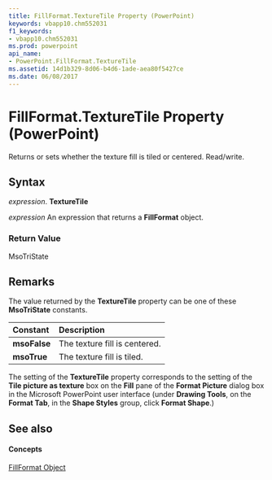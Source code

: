 ```yaml
---
title: FillFormat.TextureTile Property (PowerPoint)
keywords: vbapp10.chm552031
f1_keywords:
- vbapp10.chm552031
ms.prod: powerpoint
api_name:
- PowerPoint.FillFormat.TextureTile
ms.assetid: 14d1b329-8d06-b4d6-1ade-aea80f5427ce
ms.date: 06/08/2017
---
```



# FillFormat.TextureTile Property (PowerPoint)

 Returns or sets whether the texture fill is tiled or centered. Read/write.


## Syntax

 _expression_. **TextureTile**

 _expression_ An expression that returns a **FillFormat** object.


### Return Value

MsoTriState


## Remarks

The value returned by the  **TextureTile** property can be one of these **MsoTriState** constants.



|**Constant**|**Description**|
|:-----|:-----|
|**msoFalse**|The texture fill is centered.|
|**msoTrue**| The texture fill is tiled.|
The setting of the  **TextureTile** property corresponds to the setting of the **Tile picture as texture** box on the **Fill** pane of the **Format Picture** dialog box in the Microsoft PowerPoint user interface (under **Drawing Tools**, on the  **Format Tab**, in the  **Shape Styles** group, click **Format Shape**.)


## See also


#### Concepts


[FillFormat Object](PowerPoint.FillFormat.md)


